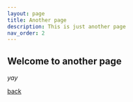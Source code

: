 ```yaml
---
layout: page
title: Another page
description: This is just another page
nav_order: 2
---
```


## Welcome to another page

_yay_

[back](./)
